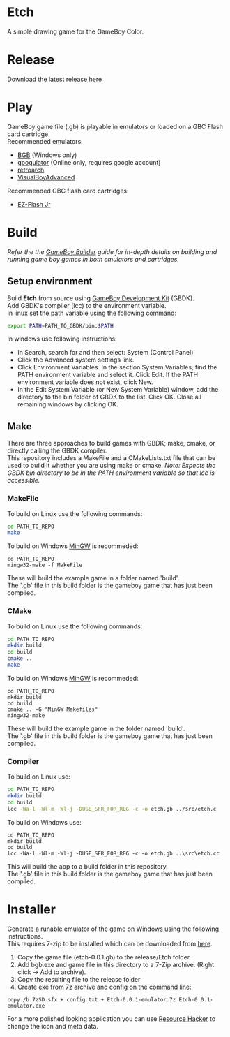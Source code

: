 # Etch
A simple drawing game for the GameBoy Color.

# Release
Download the latest release [here]()

# Play
GameBoy game file (.gb) is playable in emulators or loaded on a GBC Flash card cartridge.  
Recommended emulators:
 - [BGB](https://bgb.bircd.org/) (Windows only)
 - [googulator](www.googulator.com) (Online only, requires google account)
 - [retroarch](https://www.retroarch.com/index.php)
 - [VisualBoyAdvanced](https://github.com/visualboyadvance-m/visualboyadvance-m/releases/latest)
 
Recommended GBC flash card cartridges:
 - [EZ-Flash Jr](http://www.ezflash.cn/product/ezflash-junior/)

# Build
*Refer the the [GameBoy Builder](https://gamesknightstudios.github.io/GBBuilder/) guide for in-depth details on building and running game boy games in both emulators and cartridges.*

## Setup environment
Build **Etch** from source using [GameBoy Development Kit](https://github.com/Zal0/gbdk-2020/releases/latest) (GBDK).  
Add GBDK's compiler (lcc) to the environment variable.  
In linux set the path variable using the following command:
``` bash
export PATH=PATH_TO_GBDK/bin:$PATH
```
In windows use following instructions:
 - In Search, search for and then select: System (Control Panel)
 - Click the Advanced system settings link.
 - Click Environment Variables. In the section System Variables, find the PATH environment variable and select it. Click Edit. If the PATH environment variable does not exist, click New.
 - In the Edit System Variable (or New System Variable) window, add the directory to the bin folder of GBDK to the list. Click OK. Close all remaining windows by clicking OK.

## Make
There are three approaches to build games with GBDK; make, cmake, or directly calling the GBDK compiler.  
This repository includes a MakeFile and a CMakeLists.txt file that can be used to build it whether you are using make or cmake.
*Note: Expects the GBDK bin directory to be in the PATH environment variable so that lcc is accessible.*

### MakeFile
To build on Linux use the following commands:
``` bash
cd PATH_TO_REPO
make
```
To build on Windows [MinGW](https://www.ics.uci.edu/~pattis/common/handouts/mingweclipse/mingw.html) is recommeded:
```
cd PATH_TO_REPO
mingw32-make -f MakeFile
```
These will build the example game in a folder named 'build'.  
The '.gb' file in this build folder is the gameboy game that has just been compiled. 

### CMake
To build on Linux use the following commands:
``` bash
cd PATH_TO_REPO
mkdir build
cd build
cmake ..
make
```
To build on Windows [MinGW](https://www.ics.uci.edu/~pattis/common/handouts/mingweclipse/mingw.html) is recommeded:
```
cd PATH_TO_REPO
mkdir build
cd build
cmake .. -G "MinGW Makefiles"
mingw32-make
```
These will build the example game in the folder named 'build'.  
The '.gb' file in this build folder is the gameboy game that has just been compiled. 

### Compiler
To build on Linux use:
``` bash
cd PATH_TO_REPO
mkdir build
cd build
lcc -Wa-l -Wl-m -Wl-j -DUSE_SFR_FOR_REG -c -o etch.gb ../src/etch.c
```
To build on Windows use:
```
cd PATH_TO_REPO
mkdir build
cd build
lcc -Wa-l -Wl-m -Wl-j -DUSE_SFR_FOR_REG -c -o etch.gb ..\src\etch.cc
```
This will build the app to a build folder in this repository.  
The '.gb' file in this build folder is the gameboy game that has just been compiled. 

# Installer
Generate a runable emulator of the game on Windows using the following instructions.  
This requires 7-zip to be installed which can be downloaded from [here](https://www.7-zip.org/).  

1. Copy the game file (etch-0.0.1.gb) to the release/Etch folder.
2. Add bgb.exe and game file in this directory to a 7-Zip archive. (Right click -> Add to archive).
3. Copy the resulting file to the release folder
4. Create exe from 7z archive and config on the command line:
```
copy /b 7zSD.sfx + config.txt + Etch-0.0.1-emulator.7z Etch-0.0.1-emulator.exe
```
For a more polished looking application you can use [Resource Hacker](http://www.angusj.com/resourcehacker) to change the icon and meta data. 